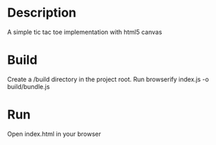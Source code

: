 Description
==========

A simple tic tac toe implementation with html5 canvas 

Build
==========

Create a /build directory in the project root.
Run browserify index.js -o build/bundle.js 

Run
==========

Open index.html in your browser
